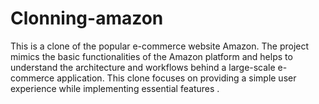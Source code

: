 # Clonning-amazon
This is a clone of the popular e-commerce website Amazon. The project mimics the basic functionalities of the Amazon platform and helps to understand the architecture and workflows behind a large-scale e-commerce application. This clone focuses on providing a simple user experience while implementing essential features .

